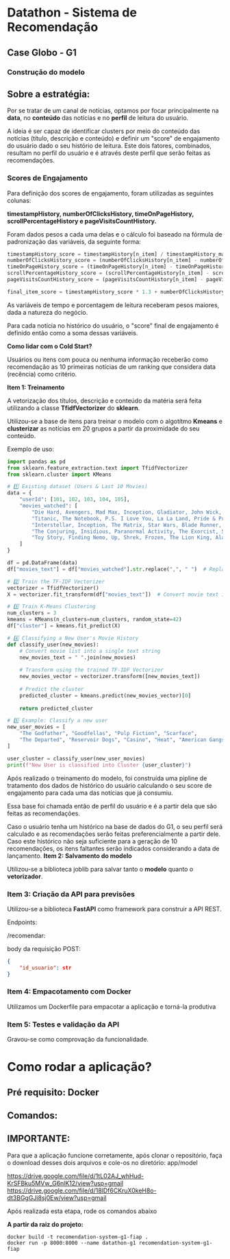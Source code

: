 # Datathon - Sistema de Recomendação
## Case Globo - G1


### Construção do modelo

## Sobre a estratégia: 
Por se tratar de um canal de notícias, optamos por focar principalmente na **data**, no **conteúdo** das notícias e no **perfil** de leitura do usuário. 

A ideia é ser capaz de identificar clusters por meio do conteúdo das notícias (título, descrição e conteúdo) e definir um "score" de engajamento do usuário dado o seu histório de leitura. Este dois fatores, combinados, resultam no perfil do usuário e é através deste perfil que serão feitas as recomendações. 

### Scores de Engajamento
Para definição dos scores de engajamento, foram utilizadas as seguintes colunas: 

**timestampHistory, numberOfClicksHistory, timeOnPageHistory, scrollPercentageHistory e pageVisitsCountHistory.** 

Foram dados pesos a cada uma delas e o cálculo foi baseado na fórmula de padronização das variáveis, da seguinte forma:

```python
timestampHistory_score = timestampHistory[n_item] / timestampHistory_max
numberOfClicksHistory_score = (numberOfClicksHistory[n_item] - numberOfClicksHistory_mean) / numberOfClicksHistory_std
timeOnPageHistory_score = (timeOnPageHistory[n_item] - timeOnPageHistory_mean) / timeOnPageHistory_std
scrollPercentageHistory_score = (scrollPercentageHistory[n_item] - scrollPercentageHistory_mean) / scrollPercentageHistory_std
pageVisitsCountHistory_score = (pageVisitsCountHistory[n_item] - pageVisitsCountHistory_mean) / pageVisitsCountHistory_std

final_item_score = timestampHistory_score * 1.3 + numberOfClicksHistory_score * 1 + timeOnPageHistory_score * 1 + scrollPercentageHistory_score * 1.2 + pageVisitsCountHistory_score * 1
```

As variáveis de tempo e porcentagem de leitura receberam pesos maiores, dada a natureza do negócio. 

Para cada notícia no histórico do usuário, o "score" final de engajamento é definido então como a soma dessas variáveis.


**Como lidar com o Cold Start?** 

Usuários ou itens com pouca ou nenhuma informação receberão como recomendação as 10 primeiras notícias de um ranking que considera data (recência) como critério.

**Item 1: Treinamento**

A vetorização dos títulos, descrição e conteúdo da matéria será feita utilizando a classe **TfidfVectorizer** do **sklearn**.

Utilizou-se a base de itens para treinar o modelo com o algotítmo **Kmeans** e **clusterizar** as notícias em 20 grupos a partir da proximidade do seu conteúdo.

Exemplo de uso:

```python
import pandas as pd
from sklearn.feature_extraction.text import TfidfVectorizer
from sklearn.cluster import KMeans

# 1️⃣ Existing dataset (Users & Last 10 Movies)
data = {
    "userId": [101, 102, 103, 104, 105],
    "movies_watched": [
        "Die Hard, Avengers, Mad Max, Inception, Gladiator, John Wick, Batman, Deadpool, Iron Man, Logan",
        "Titanic, The Notebook, P.S. I Love You, La La Land, Pride & Prejudice, Me Before You, A Walk to Remember, Romeo + Juliet, The Fault in Our Stars, Love Actually",
        "Interstellar, Inception, The Matrix, Star Wars, Blade Runner, Arrival, Gravity, The Martian, 2001: A Space Odyssey, Ad Astra",
        "The Conjuring, Insidious, Paranormal Activity, The Exorcist, Sinister, Hereditary, The Ring, It, Halloween, A Nightmare on Elm Street",
        "Toy Story, Finding Nemo, Up, Shrek, Frozen, The Lion King, Aladdin, Moana, Tangled, Beauty and the Beast"
    ]
}

df = pd.DataFrame(data)
df["movies_text"] = df["movies_watched"].str.replace(",", " ")  # Replace commas with spaces

# 2️⃣ Train the TF-IDF Vectorizer
vectorizer = TfidfVectorizer()
X = vectorizer.fit_transform(df["movies_text"])  # Convert movie text into numerical features

# 3️⃣ Train K-Means Clustering
num_clusters = 3
kmeans = KMeans(n_clusters=num_clusters, random_state=42)
df["cluster"] = kmeans.fit_predict(X)

# 4️⃣ Classifying a New User's Movie History
def classify_user(new_movies):
    # Convert movie list into a single text string
    new_movies_text = " ".join(new_movies)
    
    # Transform using the trained TF-IDF Vectorizer
    new_movies_vector = vectorizer.transform([new_movies_text])
    
    # Predict the cluster
    predicted_cluster = kmeans.predict(new_movies_vector)[0]
    
    return predicted_cluster

# 5️⃣ Example: Classify a new user
new_user_movies = [
    "The Godfather", "Goodfellas", "Pulp Fiction", "Scarface", 
    "The Departed", "Reservoir Dogs", "Casino", "Heat", "American Gangster", "The Irishman"
]

user_cluster = classify_user(new_user_movies)
print(f"New User is classified into Cluster {user_cluster}")
```

Após realizado o treinamento do modelo, foi construída uma pipline de tratamento dos dados de histórico do usuário calculando o seu score de engajamento para cada uma das notícias que já consumiu. 

Essa base foi chamada então de perfil do usuário e é a partir dela que são feitas as recomendações. 

Caso o usuário tenha um histórico na base de dados do G1, o seu perfil será calculado e as recomendações serão feitas preferencialmente a partir dele. Caso este histórico não seja suficiente para a geração de 10 recomendações, os itens faltantes serão indicados considerando a data de lançamento.
**Item 2: Salvamento do modelo**

Utilizou-se a biblioteca joblib para salvar tanto o **modelo** quanto o **vetorizador**.

### Item 3: Criação da API para previsões

Utilizou-se a biblioteca **FastAPI** como framework para construir a API REST.

Endpoints:

/recomendar:

body da requisição POST:
```json
{
    "id_usuario": str
}
```

### Item 4: Empacotamento com Docker
Utilizamos um Dockerfile para empacotar a aplicação e torná-la produtiva

### Item 5: Testes e validação da API
Gravou-se como comprovação da funcionalidade.

# Como rodar a aplicação? 

## Pré requisito: Docker

## Comandos: 
## IMPORTANTE: 
Para que a aplicação funcione corretamente, após clonar o repositório, faça o download desses dois arquivos e cole-os no diretório: app/model

https://drive.google.com/file/d/1tL02AJ_whHud-KrSFBku5MVw_G6nlK12/view?usp=gmail
https://drive.google.com/file/d/18lDf6CKruX0keH8o-dt3BGgGJi8sj0Ew/view?usp=gmail

Após realizada esta etapa, rode os comandos abaixo

**A partir da raiz do projeto:**
```
docker build -t recomendation-system-g1-fiap .
docker run -p 8000:8000 --name datathon-g1 recomendation-system-g1-fiap
```

